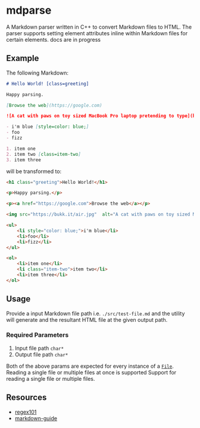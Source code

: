 # mdparse
A Markdown parser written in C++ to convert Markdown files to HTML. The parser supports setting element attributes inline within Markdown files for certain elements. docs are in progress

## Example
The following Markdown:

```md
# Hello World! [class=greeting]

Happy parsing.

[Browse the web](https://google.com)

![A cat with paws on toy sized MacBook Pro laptop pretending to type](https://bukk.it/air.jpg)

- i'm blue [style=color: blue;]
- foo
- fizz

1. item one
2. item two [class=item-two]
3. item three
```

will be transformed to:

```html
<h1 class="greeting">Hello World!</h1>

<p>Happy parsing.</p>

<p><a href="https://google.com">Browse the web</a></p>

<img src="https://bukk.it/air.jpg"  alt="A cat with paws on toy sized MacBook Pro laptop pretending to type" />

<ul>
    <li style="color: blue;">i'm blue</li>
    <li>foo</li>
    <li>fizz</li>
</ul>

<ol>
    <li>item one</li>
    <li class="item-two">item two</li>
    <li>item three</li>
</ol>
```

## Usage
Provide a input Markdown file path i.e. `./src/test-file.md` and the utility will generate and the resultant HTML file at the given output path. 

### Required Parameters
1. Input file path `char*`
2. Output file path `char*`

Both of the above params are expected for every instance of a [`File`](https://github.com/tannerdolby/cpp-markdown-parser/blob/a59572f8cdd07ade36cc13222a07d3494ae00573/parser.cpp#L25-L42). Reading a single file or multiple files at once is supported Support for reading a single file or multiple files.

## Resources
- [regex101](https://regex101.com)
- [markdown-guide](https://about.gitlab.com/handbook/markdown-guide/)